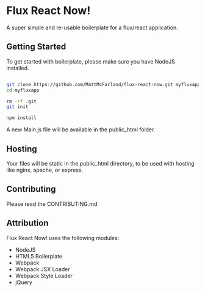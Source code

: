 # Flux React Now!

A super simple and re-usable boilerplate for a flux/react application.

## Getting Started

To get started with boilerplate, please make sure you have NodeJS installed.  

```bash

git clone https://github.com/MattMcFarland/flux-react-now.git myfluxapp
cd myfluxapp

rm -rf .git
git init

npm install
```

A new Main.js file will be available in the public_html folder.

## Hosting

Your files will be static in the public_html directory, to be used with hosting like nginx, apache, or express.

## Contributing

Please read the CONTRIBUTING.md

## Attribution

Flux React Now! uses the following modules:

* NodeJS 
* HTML5 Boilerplate
* Webpack
* Webpack JSX Loader
* Webpack Style Loader
* jQuery
